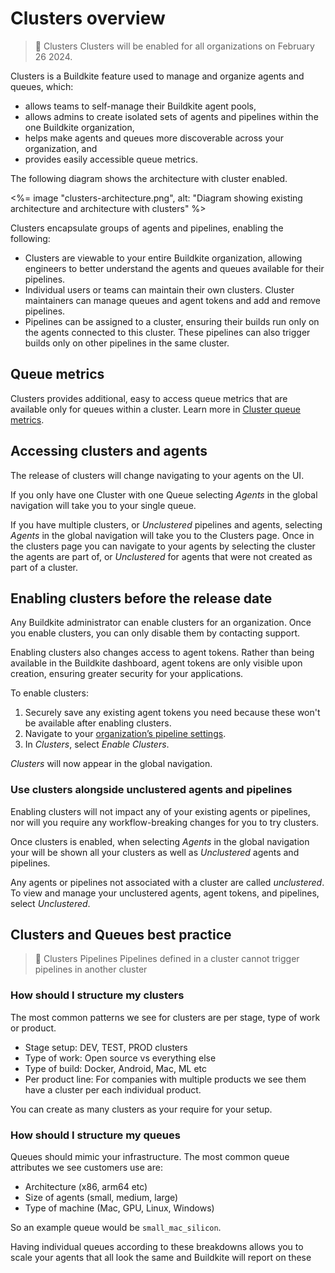 # Clusters overview

>📘 Clusters
> Clusters will be enabled for all organizations on February 26 2024.

Clusters is a Buildkite feature used to manage and organize agents and queues, which:

- allows teams to self-manage their Buildkite agent pools,
- allows admins to create isolated sets of agents and pipelines within the one Buildkite organization,
- helps make agents and queues more discoverable across your organization, and
- provides easily accessible queue metrics.

The following diagram shows the architecture with cluster enabled.

<%= image "clusters-architecture.png", alt: "Diagram showing existing architecture and architecture with clusters" %>

Clusters encapsulate groups of agents and pipelines, enabling the following:

- Clusters are viewable to your entire Buildkite organization, allowing engineers to better understand the agents and queues available for their pipelines.
- Individual users or teams can maintain their own clusters. Cluster maintainers can manage queues and agent tokens and add and remove pipelines.
- Pipelines can be assigned to a cluster, ensuring their builds run only on the agents connected to this cluster. These pipelines can also trigger builds only on other pipelines in the same cluster.

## Queue metrics

Clusters provides additional, easy to access queue metrics that are available only for queues within a cluster.
Learn more in [Cluster queue metrics](/docs/pipelines/cluster-queue-metrics).

## Accessing clusters and agents

The release of clusters will change navigating to your agents on the UI.

If you only have one Cluster with one Queue selecting _Agents_ in the global navigation will take you to your single queue.

If you have multiple clusters, or _Unclustered_ pipelines and agents, selecting _Agents_ in the global navigation will take you to the Clusters page.
Once in the clusters page you can navigate to your agents by selecting the cluster the agents are part of, or _Unclustered_ for agents that were not created as part of a cluster.

## Enabling clusters before the release date

Any Buildkite administrator can enable clusters for an organization. Once you enable clusters, you can only disable them by contacting support.

Enabling clusters also changes access to agent tokens. Rather than being available in the Buildkite dashboard, agent tokens are only visible upon creation, ensuring greater security for your applications.

To enable clusters:

1. Securely save any existing agent tokens you need because these won't be available after enabling clusters.
1. Navigate to your [organization’s pipeline settings](https://buildkite.com/organizations/~/pipeline-settings).
1. In _Clusters_, select _Enable Clusters_.

_Clusters_ will now appear in the global navigation.

### Use clusters alongside unclustered agents and pipelines

Enabling clusters will not impact any of your existing agents or pipelines, nor will you require any workflow-breaking changes for you to try clusters.

Once clusters is enabled, when selecting _Agents_ in the global navigation your will be shown all your clusters as well as _Unclustered_ agents and pipelines.

Any agents or pipelines not associated with a cluster are called _unclustered_. To view and manage your unclustered agents, agent tokens, and pipelines, select _Unclustered_.

## Clusters and Queues best practice

>📘 Clusters Pipelines
> Pipelines defined in a cluster cannot trigger pipelines in another cluster

### How should I structure my clusters

The most common patterns we see for clusters are per stage, type of work or product.

- Stage setup: DEV, TEST, PROD clusters
- Type of work: Open source vs everything else
- Type of build: Docker, Android, Mac, ML etc
- Per product line: For companies with multiple products we see them have a cluster per each individual product.

You can create as many clusters as your require for your setup.

### How should I structure my queues

Queues should mimic your infrastructure. The most common queue attributes we see customers use are:

- Architecture (x86, arm64 etc)
- Size of agents (small, medium, large)
- Type of machine (Mac, GPU, Linux, Windows)

So an example queue would be `small_mac_silicon`.

Having individual queues according to these breakdowns allows you to scale your agents that all look the same and Buildkite will report on these




